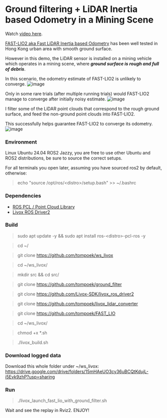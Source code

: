 # Ground filtering + LiDAR Inertia based Odometry in a Mining Scene

Watch [video here](https://youtu.be/KCz5MW_5rRk?si=Q_fYpudGgoRbwFw-).

[FAST-LIO2 aka Fast LiDAR Inertia based Odometry](https://github.com/hku-mars/FAST_LIO/tree/ROS2) has been well tested in Hong Kong urban area with smooth ground surface.

However in this demo, the LiDAR sensor is installed on a mining vehicle which operates in a mining scene, where _**ground surface is rough and full of debris**_.

In this scenario, the odometry estimate of FAST-LIO2 is unlikely to converge.
![image](https://github.com/user-attachments/assets/ad8300eb-bb41-49ed-aec0-2dc50abb6444)

Only in some rare trials (after multiple running trials) would FAST-LIO2 manage to converge after initially noisy estimate.
![image](https://github.com/user-attachments/assets/7ecfae6c-690b-4e24-9c94-c63346e04579)

I filter some of the LiDAR point clouds that correspond to the rough ground surface, and feed the non-ground point clouds into FAST-LIO2.

This successfully helps guarantee FAST-LIO2 to converge its odometry.
![image](https://github.com/user-attachments/assets/0bae42ce-f8a3-45c1-838f-aa664f2a8c8b)

### Environment

Linux Ubuntu 24.04 ROS2 Jazzy, you are free to use other Ubuntu and ROS2 distributions, be sure to source the correct setups.

For all terminals you open later, assuming you have sourced ros2 by default, otherwise:

> echo "source /opt/ros/\<distro\>/setup.bash" >> ~/.bashrc

### Dependencies

* [ROS PCL / Point Cloud Library](http://wiki.ros.org/pcl_ros)
* [Livox ROS Driver2](https://github.com/Livox-SDK/livox_ros_driver2)

### Build

> sudo apt update -y && sudo apt install ros-\<distro\>-pcl-ros -y

> cd ~/

> git clone https://github.com/tompoek/ws_livox

> cd ~/ws_livox/

> mkdir src && cd src/

> git clone https://github.com/tompoek/ground_filter

> git clone https://github.com/Livox-SDK/livox_ros_driver2

> git clone https://github.com/tompoek/livox_lidar_converter

> git clone https://github.com/tompoek/FAST_LIO

> cd ~/ws_livox/

> chmod +x *.sh

> ./livox_build.sh

### Download logged data

Download this whole folder under ~/ws_livox: https://drive.google.com/drive/folders/15mHAeUO3cy36uBCQtKdujL-i5Evk9zhP?usp=sharing

### Run

> ./livox_launch_fast_lio_with_ground_filter.sh

Wait and see the replay in Rviz2. ENJOY!
